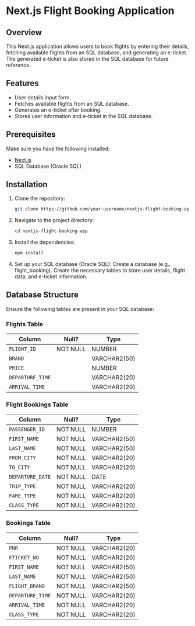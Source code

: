 # Next.js Flight Booking Application

## Overview

This Next.js application allows users to book flights by entering their details, fetching available flights from an SQL database, and generating an e-ticket. The generated e-ticket is also stored in the SQL database for future reference.

## Features

- User details input form.
- Fetches available flights from an SQL database.
- Generates an e-ticket after booking.
- Stores user information and e-ticket in the SQL database.

## Prerequisites

Make sure you have the following installed:

- [Next.js](https://nextjs.org/)
- SQL Database (Oracle SQL)

## Installation

1. Clone the repository:

   ```bash
   git clone https://github.com/your-username/nextjs-flight-booking-app.git

2. Navigate to the project directory:

   ```bash
   cd nextjs-flight-booking-app

3. Install the dependencies:
   ```bash
   npm install

4. Set up your SQL database (Oracle SQL):
Create a database (e.g., flight_booking).
Create the necessary tables to store user details, flight data, and e-ticket information.

## Database Structure

Ensure the following tables are present in your SQL database:

### Flights Table

| Column         | Null?   | Type             |
|----------------|---------|------------------|
| `FLIGHT_ID`    | NOT NULL| NUMBER           |
| `BRAND`        |         | VARCHAR2(50)     |
| `PRICE`        |         | NUMBER           |
| `DEPARTURE_TIME` |       | VARCHAR2(20)     |
| `ARRIVAL_TIME` |         | VARCHAR2(20)     |

### Flight Bookings Table

| Column          | Null?   | Type             |
|-----------------|---------|------------------|
| `PASSENGER_ID`  | NOT NULL| NUMBER           |
| `FIRST_NAME`    | NOT NULL| VARCHAR2(50)     |
| `LAST_NAME`     | NOT NULL| VARCHAR2(50)     |
| `FROM_CITY`     | NOT NULL| VARCHAR2(20)     |
| `TO_CITY`       | NOT NULL| VARCHAR2(20)     |
| `DEPARTURE_DATE`| NOT NULL| DATE             |
| `TRIP_TYPE`     | NOT NULL| VARCHAR2(20)     |
| `FARE_TYPE`     | NOT NULL| VARCHAR2(20)     |
| `CLASS_TYPE`    | NOT NULL| VARCHAR2(20)     |

### Bookings Table

| Column         | Null?   | Type             |
|----------------|---------|------------------|
| `PNR`          | NOT NULL| VARCHAR2(20)     |
| `ETICKET_NO`   | NOT NULL| VARCHAR2(20)     |
| `FIRST_NAME`   | NOT NULL| VARCHAR2(50)     |
| `LAST_NAME`    | NOT NULL| VARCHAR2(50)     |
| `FLIGHT_BRAND` | NOT NULL| VARCHAR2(50)     |
| `DEPARTURE_TIME`| NOT NULL| VARCHAR2(20)    |
| `ARRIVAL_TIME` | NOT NULL| VARCHAR2(20)     |
| `CLASS_TYPE`   | NOT NULL| VARCHAR2(20)     |

